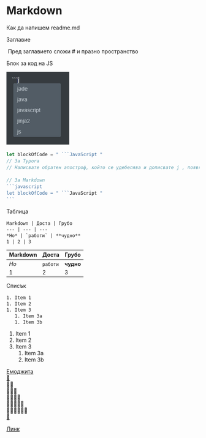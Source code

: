 # Markdown

Как да напишем readme.md 



Заглавие

​	Пред заглавието сложи # и празно пространство

Блок за код на JS


![Блок за код на JS](obratenapostrofjs.jpg)



```javascript
let blockOfCode = " ```JavaScript "
// За Typora 
// Написвате обратен апостроф, който се удебелява и дописвате j , появява се избор, избирате! 

// За Markdown
​```javascript
let blockOfCode = " ```JavaScript "
​```
```



Таблица

```
Markdown | Доста | Грубо
--- | --- | ---
*Но* | `работи` | **чудно**
1 | 2 | 3
```

Markdown | Доста | Грубо
--- | --- | ---
*Но* | `работи` | **чудно**
1 | 2 | 3




Списък


```
1. Item 1
1. Item 2
1. Item 3
   1. Item 3a
   1. Item 3b

```

1. Item 1
1. Item 2
1. Item 3
   1. Item 3a
   1. Item 3b

[Емоджита](https://emojipedia.org/objects/)  
[🦠](https://emojipedia.org/microbe/)  
🦠🦠  
🦠🦠🦠  
🦠🦠🦠🦠  
🦠🦠🦠🦠🦠  
🦠🦠🦠🦠🦠🦠  
[🧫](https://emojipedia.org/petri-dish/)  

[Линк](https://github.com/vvpetkov/Markdown.git)  
